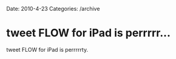 Date: 2010-4-23
Categories: /archive

# tweet FLOW for iPad is perrrrr...

tweet FLOW for iPad is perrrrrty.
